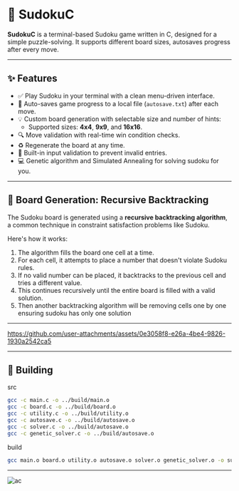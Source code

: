 # 🧩 SudokuC

**SudokuC** is a terminal-based Sudoku game written in C, designed for a simple puzzle-solving. It supports different board sizes, autosaves progress after every move.

---

## ✨ Features

- ✅ Play Sudoku in your terminal with a clean menu-driven interface.
- 🔄 Auto-saves game progress to a local file (`autosave.txt`) after each move.
- 💡 Custom board generation with selectable size and number of hints:
  - Supported sizes: **4x4**, **9x9**, and **16x16**.
- 🔍 Move validation with real-time win condition checks.
- ♻️ Regenerate the board at any time.
- 🧪 Built-in input validation to prevent invalid entries.
- 💻 Genetic algorithm and Simulated Annealing for solving sudoku for you.

---

## 🧠 Board Generation: Recursive Backtracking

The Sudoku board is generated using a **recursive backtracking algorithm**, a common technique in constraint satisfaction problems like Sudoku.

Here's how it works:
1. The algorithm fills the board one cell at a time.
2. For each cell, it attempts to place a number that doesn't violate Sudoku rules.
3. If no valid number can be placed, it backtracks to the previous cell and tries a different value.
4. This continues recursively until the entire board is filled with a valid solution.
5. Then another backtracking algorithm will be removing cells one by one ensuring sudoku has only one solution

---

https://github.com/user-attachments/assets/0e3058f8-e26a-4be4-9826-1930a2542ca5

---

## 🔨 Building 
src
```bash
gcc -c main.c -o ../build/main.o
gcc -c board.c -o ../build/board.o
gcc -c utility.c -o ../build/utility.o
gcc -c autosave.c -o ../build/autosave.o
gcc -c solver.c -o ../build/autosave.o
gcc -c genetic_solver.c -o ../build/autosave.o

```
build
```bash
gcc main.o board.o utility.o autosave.o solver.o genetic_solver.o -o sudoku -lm 
```
---
![ac](https://github.com/user-attachments/assets/4a2dbf26-73a5-4808-a13b-aaf432c1580a)


